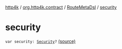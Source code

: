 [http4k](../../index.md) / [org.http4k.contract](../index.md) / [RouteMetaDsl](index.md) / [security](./security.md)

# security

`var security: `[`Security`](../-security/index.md)`?` [(source)](https://github.com/http4k/http4k/blob/master/http4k-contract/src/main/kotlin/org/http4k/contract/routeMeta.kt#L32)